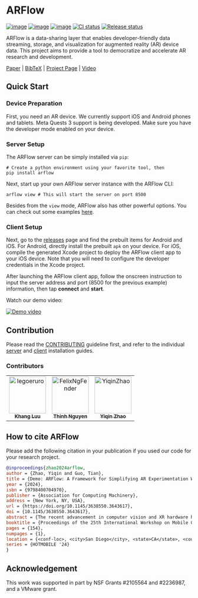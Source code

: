 # ARFlow

[![image](https://img.shields.io/pypi/v/arflow.svg)](https://pypi.python.org/pypi/arflow)
[![image](https://img.shields.io/pypi/l/arflow.svg)](https://github.com/cake-lab/ARFlow/blob/main/LICENSE)
[![image](https://img.shields.io/pypi/pyversions/arflow.svg)](https://pypi.python.org/pypi/arflow)
[![CI status](https://github.com/cake-lab/ARFlow/actions/workflows/ci.yml/badge.svg)](https://github.com/cake-lab/ARFlow/actions)
[![Release status](https://github.com/cake-lab/ARFlow/actions/workflows/release.yml/badge.svg)](https://github.com/cake-lab/ARFlow/actions)

ARFlow is a data-sharing layer that enables developer-friendly data streaming,
storage, and visualization for augmented reality (AR) device data. This project
aims to provide a tool to democratize and accelerate AR research and
development.

[Paper](https://doi.org/10.1145/3638550.3643617) | [BibTeX](#how-to-cite-arflow)
| [Project Page](https://cake.wpi.edu/ARFlow/) |
[Video](https://youtu.be/mml8YrCgfTk)

## Quick Start

### Device Preparation

First, you need an AR device. We currently support iOS and Android phones and
tablets. Meta Quests 3 support is being developed. Make sure you have the
developer mode enabled on your device.

### Server Setup

The ARFlow server can be simply installed via `pip`:

```shell
# Create a python environment using your favorite tool, then
pip install arflow
```

Next, start up your own ARFlow server instance with the ARFlow CLI:

```shell
arflow view # This will start the server on port 8500
```

Besides from the `view` mode, ARFlow also has other powerful options. You can
check out some examples [here](./python/README.md#server-cli).

### Client Setup

Next, go to the [releases](https://github.com/cake-lab/ARFlow/releases) page and
find the prebuilt items for Android and iOS. For Android, directly install the
prebuilt `apk` on your device. For iOS, compile the generated Xcode project to
deploy the ARFlow client app to your iOS device. Note that you will need to
configure the developer credentials in the Xcode project.

After launching the ARFlow client app, follow the onscreen instruction to input
the server address and port (8500 for the previous example) information, then
tap **connect** and **start**.

Watch our demo video:

[![Demo video](https://img.youtube.com/vi/mml8YrCgfTk/maxresdefault.jpg)](https://youtu.be/mml8YrCgfTk)

## Contribution

Please read the
[CONTRIBUTING](https://github.com/cake-lab/ARFlow/blob/main/CONTRIBUTING.md)
guideline first, and refer to the individual [server](./python/README.md) and
[client](./unity/Packages/edu.wpi.cake.arflow/README.md) installation guides.

### Contributors

<!-- markdownlint-disable -->
<!-- readme: contributors -start -->
<table>
	<tbody>
		<tr>
            <td align="center">
                <a href="https://github.com/legoeruro">
                    <img src="https://avatars.githubusercontent.com/u/68761938?v=4" width="100;" alt="legoeruro"/>
                    <br />
                    <sub><b>Khang Luu</b></sub>
                </a>
            </td>
            <td align="center">
                <a href="https://github.com/FelixNgFender">
                    <img src="https://avatars.githubusercontent.com/u/75899581?v=4" width="100;" alt="FelixNgFender"/>
                    <br />
                    <sub><b>Thinh Nguyen</b></sub>
                </a>
            </td>
            <td align="center">
                <a href="https://github.com/YiqinZhao">
                    <img src="https://avatars.githubusercontent.com/u/11468820?v=4" width="100;" alt="YiqinZhao"/>
                    <br />
                    <sub><b>Yiqin Zhao</b></sub>
                </a>
            </td>
		</tr>
	<tbody>
</table>
<!-- readme: contributors -end -->
<!-- markdownlint-restore -->

## How to cite ARFlow

Please add the following citation in your publication if you used our code for
your research project.

```bibtex
@inproceedings{zhao2024arflow,
author = {Zhao, Yiqin and Guo, Tian},
title = {Demo: ARFlow: A Framework for Simplifying AR Experimentation Workflow},
year = {2024},
isbn = {9798400704970},
publisher = {Association for Computing Machinery},
address = {New York, NY, USA},
url = {https://doi.org/10.1145/3638550.3643617},
doi = {10.1145/3638550.3643617},
abstract = {The recent advancement in computer vision and XR hardware has ignited the community's interest in AR systems research. Similar to traditional systems research, the evaluation of AR systems involves capturing real-world data with AR hardware and iteratively evaluating the targeted system designs [1]. However, it is challenging to conduct scalable and reproducible AR experimentation [2] due to two key reasons. First, there is a lack of integrated framework support in real-world data capturing, which makes it a time-consuming process. Second, AR data often exhibits characteristics, including temporal and spatial variations, and is in a multi-modal format, which makes it difficult to conduct controlled evaluations.},
booktitle = {Proceedings of the 25th International Workshop on Mobile Computing Systems and Applications},
pages = {154},
numpages = {1},
location = {<conf-loc>, <city>San Diego</city>, <state>CA</state>, <country>USA</country>, </conf-loc>},
series = {HOTMOBILE '24}
}
```

## Acknowledgement

This work was supported in part by NSF Grants #2105564 and #2236987, and a
VMware grant.
